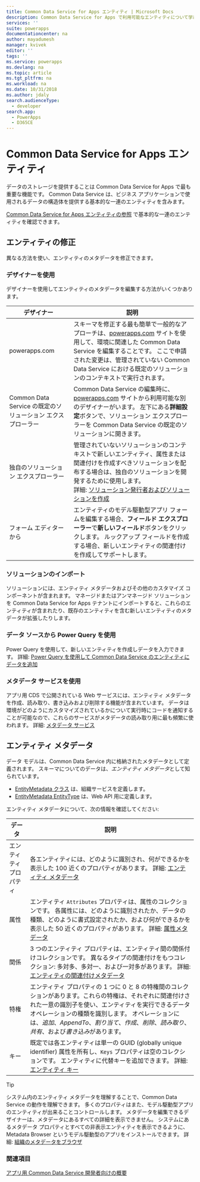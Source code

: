 ```yaml
---
title: Common Data Service for Apps エンティティ | Microsoft Docs
description: Common Data Service for Apps で利用可能なエンティティについて学びます。
services: ''
suite: powerapps
documentationcenter: na
author: mayadumesh
manager: kvivek
editor: ''
tags: ''
ms.service: powerapps
ms.devlang: na
ms.topic: article
ms.tgt_pltfrm: na
ms.workload: na
ms.date: 10/31/2018
ms.author: jdaly
search.audienceType:
  - developer
search.app:
  - PowerApps
  - D365CE
---
```

<!-- 
Was Mike Carter
This topic was not migrated it was written for PowerApps 

Overlap with content in https://docs.microsoft.com/en-us/dynamics365/customer-engagement/developer/introduction-entities

-->

# <a name="common-data-service-for-apps-entities"></a>Common Data Service for Apps エンティティ

データのストレージを提供することは Common Data Service for Apps で最も重要な機能です。 Common Data Service は、ビジネス アプリケーションで使用されるデータの構造体を提供する基本的な一連のエンティティを含みます。 

[Common Data Service for Apps エンティティの参照](reference/about-entity-reference.md) で基本的な一連のエンティティを確認できます。

## <a name="modify-entities"></a>エンティティの修正

異なる方法を使い、エンティティのメタデータを修正できます。

### <a name="use-designers"></a>デザイナーを使用

デザイナーを使用してエンティティのメタデータを編集する方法がいくつかあります。


|デザイナー  |説明  |
|---------|---------|
|powerapps.com|スキーマを修正する最も簡単で一般的なアプローチは、[powerapps.com](https://web.powerapps.com/) サイトを使用して、環境に関連した Common Data Service を編集することです。 ここで申請された変更は、管理されていない Common Data Service における既定のソリューションのコンテキストで実行されます。 <!-- TODO: Add link to topic that describes this -->|
|Common Data Service の既定のソリューション エクスプローラー|Common Data Service の編集時に、[powerapps.com](https://web.powerapps.com/) サイトから利用可能な別のデザイナーがいます。 左下にある**詳細設定**ボタンで、ソリューション エクスプローラーを Common Data Service の既定のソリューションに開きます。 |
|独自のソリューション エクスプローラー |管理されていないソリューションのコンテキストで新しいエンティティ、属性または関連付けを作成すべきソリューションを配布する場合は、独自のソリューションを開発するために使用します。 <br /> 詳細: [ソリューション発行者およびソリューションを作成](introduction-solutions.md#create-a-solution-publisher-and-solution)|
|フォーム エディターから|エンティティのモデル駆動型アプリ フォームを編集する場合、**フィールド エクスプローラー**で**新しいフィールド**ボタンをクリックします。 ルックアップ フィールドを作成する場合、新しいエンティティの関連付けを作成してサポートします。|

### <a name="import-a-solution"></a>ソリューションのインポート

ソリューションには、エンティティ メタデータおよびその他のカスタマイズ コンポーネントが含まれます。 マネージドまたはアンマネージド ソリューションを Common Data Service for Apps テナントにインポートすると、これらのエンティティが含まれたり、既存のエンティティを含む新しいエンティティのメタデータが拡張したりします。

### <a name="from-a-data-source-using-power-query"></a>データ ソースから Power Query を使用

Power Query を使用して、新しいエンティティを作成しデータを入力できます。 詳細: [Power Query を使用して Common Data Service のエンティティにデータを追加](../../maker/common-data-service/data-platform-cds-newentity-pq.md)

### <a name="use-metadata-services"></a>メタデータ サービスを使用

アプリ用 CDS で公開されている Web サービスには、エンティティ メタデータを作成、読み取り、書き込みおよび削除する機能が含まれています。 データは環境がどのようにカスタマイズされているかについて実行時にコードを通知することが可能なので、これらのサービスがメタデータの読み取り用に最も頻繁に使われます。 詳細: [メタデータ サービス](metadata-services.md)

## <a name="entity-metadata"></a>エンティティ メタデータ

データ モデルは、Common Data Service 内に格納されたメタデータとして定義されます。 スキーマについてのデータは、*エンティティ メタデータ*として知られています。 

- [EntityMetadata クラス](/dotnet/api/microsoft.xrm.sdk.metadata.entitymetadata) は、組織サービスを定義します。 
- [EntityMetadata EntityType](/dynamics365/customer-engagement/web-api/entitymetadata) は、Web API 用に定義します。 

エンティティ メタデータについて、次の情報を確認してください:


|データ  |説明  |
|---------|---------|
|エンティティ プロパティ|各エンティティには、どのように識別され、何ができるかを表示した 100 近くのプロパティがあります。  詳細: [エンティティ メタデータ](entity-metadata.md)|
|属性|エンティティ `Attributes` プロパティは、属性のコレクションです。 各属性には、どのように識別されたか、データの種類、どのように書式設定されたか、および何ができるかを表示した 50 近くのプロパティがあります。 詳細: [属性メタデータ](entity-attribute-metadata.md)|
|関係|3 つのエンティティ プロパティは、エンティティ間の関係付けコレクションです。 異なるタイプの関連付けをもつコレクション: 多対多、多対一、および一対多があります。 詳細: [エンティティの関連付けメタデータ](entity-relationship-metadata.md)|
|特権|エンティティ プロパティの 1 つに 0 と 8 の特権間のコレクションがあります。これらの特権は、それぞれに関連付けされた一意の識別子を使い、エンティティを実行できるデータ オペレーションの種類を識別します。 オペレーションには、*追加*、*AppendTo*、*割り当て*、*作成*、*削除*、*読み取り*、*共有*、および*書き込み*があります。|
|キー|既定では各エンティティは単一の GUID (globally unique identifier) 属性を所有し、`Keys` プロパティは空のコレクションです。 エンティティに代替キーを追加できます。 詳細: [エンティティ キー](entity-metadata.md#entity-keys)|

> [!TIP]
> システム内のエンティティ メタデータを理解することで、Common Data Service の動作を理解できます。 多くのプロパティはまた、モデル駆動型アプリのエンティティが出来ることコントロールします。 メタデータを編集できるデザイナーは、メタデータにあるすべての詳細を表示できません。 システムにあるメタデータ プロパティとすべての非表示エンティティを表示できるように、Metadata Browser というモデル駆動型のアプリをインストールできます。 詳細: [組織のメタデータをブラウザ](/dynamics365/customer-engagement/developer/browse-your-metadata)

### <a name="see-also"></a>関連項目

[アプリ用 Common Data Service 開発者向けの概要](overview.md)


